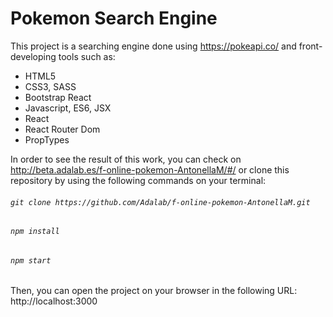 # Pokemon Search Engine

This project is a searching engine done using https://pokeapi.co/ and front-developing tools such as:

* HTML5
* CSS3, SASS
* Bootstrap React
* Javascript, ES6, JSX
* React
* React Router Dom
* PropTypes

In order to see the result of this work, you can check on http://beta.adalab.es/f-online-pokemon-AntonellaM/#/ or clone this repository by using the following commands on your terminal:

###### `git clone https://github.com/Adalab/f-online-pokemon-AntonellaM.git`

###### `npm install`

###### `npm start`

Then, you can open the project on your browser in the following URL: http://localhost:3000
